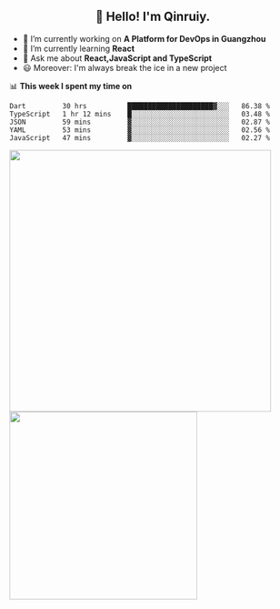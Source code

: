 <h2 align="center">👋 Hello! I'm Qinruiy.</h2>


- 🔭 I’m currently working on **A Platform for DevOps in Guangzhou**
- 🌱 I’m currently learning **React**
- 💬 Ask me about **React,JavaScript and TypeScript**
- 😃 Moreover: I'm always break the ice in a new project

📊 **This week I spent my time on**

<!--START_SECTION:waka-->
```text
Dart         30 hrs          █████████████████████▓░░░   86.38 % 
TypeScript   1 hr 12 mins    █░░░░░░░░░░░░░░░░░░░░░░░░   03.48 % 
JSON         59 mins         ▓░░░░░░░░░░░░░░░░░░░░░░░░   02.87 % 
YAML         53 mins         ▓░░░░░░░░░░░░░░░░░░░░░░░░   02.56 % 
JavaScript   47 mins         ▓░░░░░░░░░░░░░░░░░░░░░░░░   02.27 % 
```
<!--END_SECTION:waka-->

<p>
<img align="left" width="460" src="https://github-readme-stats.vercel.app/api?username=Qinruiy&custom_title=Qrinruiy's Github Stats&theme=graywhite&hide_border=true"/> <img align="left" width="330" src="https://github-readme-stats.vercel.app/api/top-langs/?username=Qinruiy&layout=compact&theme=graywhite&hide_border=true"/>
</p>
